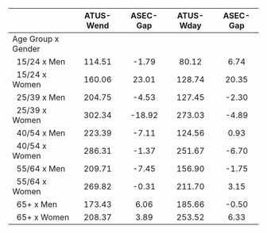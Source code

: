 
|                      |    ATUS-Wend |     ASEC-Gap |    ATUS-Wday |     ASEC-Gap |
| -------------------- | :----------: | :----------: | :----------: | :----------: |
| Age Group x Gender   |              |              |              |              |
| &nbsp;&nbsp;15/24 x Men |       114.51 |        -1.79 |        80.12 |         6.74 |
| &nbsp;&nbsp;15/24 x Women |       160.06 |        23.01 |       128.74 |        20.35 |
| &nbsp;&nbsp;25/39 x Men |       204.75 |        -4.53 |       127.45 |        -2.30 |
| &nbsp;&nbsp;25/39 x Women |       302.34 |       -18.92 |       273.03 |        -4.89 |
| &nbsp;&nbsp;40/54 x Men |       223.39 |        -7.11 |       124.56 |         0.93 |
| &nbsp;&nbsp;40/54 x Women |       286.31 |        -1.37 |       251.67 |        -6.70 |
| &nbsp;&nbsp;55/64 x Men |       209.71 |        -7.45 |       156.90 |        -1.75 |
| &nbsp;&nbsp;55/64 x Women |       269.82 |        -0.31 |       211.70 |         3.15 |
| &nbsp;&nbsp;65+ x Men |       173.43 |         6.06 |       185.66 |        -0.50 |
| &nbsp;&nbsp;65+ x Women |       208.37 |         3.89 |       253.52 |         6.33 |

